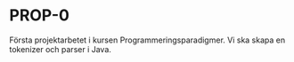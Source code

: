 # PROP-0
Första projektarbetet i kursen Programmeringsparadigmer. Vi ska skapa en tokenizer och parser i Java.
